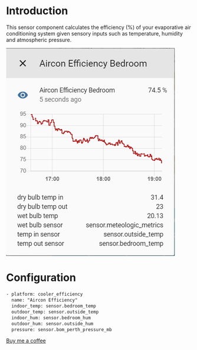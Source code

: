 # Introduction
This sensor component calculates the efficiency (%) of your evaporative air conditioning system given sensory inputs such as temperature, humidity and atmospheric pressure.


![Entity Attributes](entity.png)

# Configuration

```
- platform: cooler_efficiency
  name: "Aircon Efficiency"
  indoor_temp: sensor.bedroom_temp
  outdoor_temp: sensor.outside_temp
  indoor_hum: sensor.bedroom_hum
  outdoor_hum: sensor.outside_hum
  pressure: sensor.bom_perth_pressure_mb
```

[Buy me a coffee](https://www.gofundme.com/danobot&rcid=r01-155117647299-36f7aa9cb3544199&pc=ot_co_campmgmt_w)

